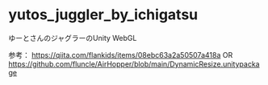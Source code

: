 # yutos_juggler_by_ichigatsu
ゆーとさんのジャグラーのUnity WebGL

参考：
https://qiita.com/flankids/items/08ebc63a2a50507a418a
OR
https://github.com/fluncle/AirHopper/blob/main/DynamicResize.unitypackage
